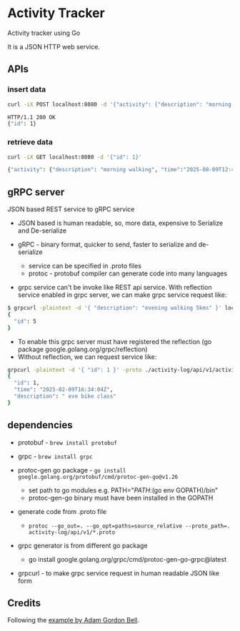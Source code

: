 # Activity Tracker
Activity tracker using Go

It is a JSON HTTP web service.

## APIs
### insert data
```bash
curl -iX POST localhost:8080 -d '{"activity": {"description": "morning walking", "time":"2025-08-09T12:42:31Z"}}'

HTTP/1.1 200 OK
{"id": 1}
```
### retrieve data
```bash
curl -iX GET localhost:8080 -d '{"id": 1}'

{"activity": {"description": "morning walking", "time":"2025-08-09T12:42:31Z", "id": 1}}
```

## gRPC server
JSON based REST service to gRPC service
- JSON based is human readable, so, more data, expensive to Serialize and De-serialize
- gRPC - binary format, quicker to send, faster to serialize and de-serialize
  - service can be specified in .proto files
  - protoc - protobuf compiler can generate code into many languages

- grpc service can't be invoke like REST api service. With reflection service enabled
in grpc server, we can make grpc service request like:
```bash
$ grpcurl -plaintext -d '{ "description": "evening walking 5kms" }' localhost:8080 api.v1.Activity_Log/Insert
{
  "id": 5
}
```
- To enable this grpc server must have registered the reflection (go package google.golang.org/grpc/reflection)
- Without reflection, we can request service like:
```bash
grpcurl -plaintext -d '{ "id": 1 }' -proto ./activity-log/api/v1/activity.proto  localhost:8080 api.v1.Activity_Log/Retrieve
{
  "id": 1,
  "time": "2025-02-09T16:34:04Z",
  "description": " eve bike class"
}
```

## dependencies
* protobuf - `brew install protobuf`
* grpc - `brew install grpc`
* protoc-gen go package - `go install google.golang.org/protobuf/cmd/protoc-gen-go@v1.26`
  - set path to go modules e.g. PATH="$PATH:$(go env GOPATH)/bin"
  - protoc-gen-go binary must have been installed in the GOPATH
* generate code from .proto file
  - `protoc --go_out=. --go_opt=paths=source_relative --proto_path=.  activity-log/api/v1/*.proto`

* grpc generator is from different go package
  - go install google.golang.org/grpc/cmd/protoc-gen-go-grpc@latest

* grpcurl - to make grpc service request in human readable JSON like form

## Credits
Following the [example by Adam Gordon Bell](https://earthly.dev/blog/golang-http/).

